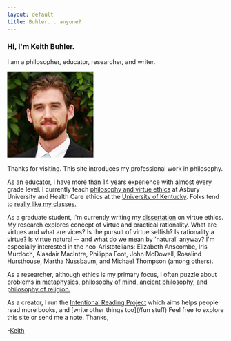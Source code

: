 ```yaml
---
layout: default
title: Buhler... anyone?
---
```


### Hi, I'm Keith Buhler.

I am a philosopher, educator, researcher, and writer.

<img src="/img/face3.jpg" alt="Keith" height="200" width="200">

Thanks for visiting. This site introduces my professional work in philosophy. 

As an educator, I have more than 14 years experience with almost every grade level. I currently teach [philosophy and virtue ethics](/teaching) at Asbury University and Health Care ethics at the [University of Kentucky](https://philosophy.as.uky.edu/users/kebu226). Folks tend to [really like my classes.](http://www.ratemyprofessors.com/ShowRatings.jsp?tid=1822771)

As a graduate student, I'm currently writing my [dissertation](/phd) on virtue ethics. My research explores concept of virtue and practical rationality. What are virtues and what are vices? Is the pursuit of virtue selfish? Is rationality a virtue? Is virtue natural -- and what do we mean by 'natural' anyway? I'm especially interested in the neo-Aristotelians: Elizabeth Anscombe, Iris Murdoch, Alasdair MacIntre, Philippa Foot, John McDowell, Rosalind Hursthouse, Martha Nussbaum, and Michael Thompson (among others). 

As a researcher, although ethics is my primary focus, I often puzzle about problems in [metaphysics, philosophy of mind, ancient philosophy, and philosophy of religion.](https://uky.academia.edu/KeithBuhler)

As a creator, I run the [Intentional Reading Project](http://www.readingintentionally.com) which aims helps people read more books, and [write other things too](/fun stuff) Feel free to explore this site or send me a note. Thanks, 


-[Keith](mailto:keithedbuhler@gmail.com)